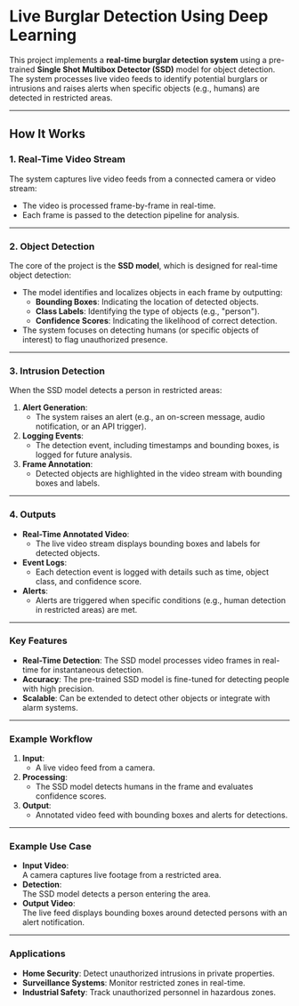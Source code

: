# **Live Burglar Detection Using Deep Learning**

This project implements a **real-time burglar detection system** using a pre-trained **Single Shot Multibox Detector (SSD)** model for object detection. The system processes live video feeds to identify potential burglars or intrusions and raises alerts when specific objects (e.g., humans) are detected in restricted areas.

---

## **How It Works**

### **1. Real-Time Video Stream**
The system captures live video feeds from a connected camera or video stream:
- The video is processed frame-by-frame in real-time.
- Each frame is passed to the detection pipeline for analysis.

---

### **2. Object Detection**
The core of the project is the **SSD model**, which is designed for real-time object detection:
- The model identifies and localizes objects in each frame by outputting:
  - **Bounding Boxes**: Indicating the location of detected objects.
  - **Class Labels**: Identifying the type of objects (e.g., "person").
  - **Confidence Scores**: Indicating the likelihood of correct detection.
- The system focuses on detecting humans (or specific objects of interest) to flag unauthorized presence.

---

### **3. Intrusion Detection**
When the SSD model detects a person in restricted areas:
1. **Alert Generation**:
   - The system raises an alert (e.g., an on-screen message, audio notification, or an API trigger).
2. **Logging Events**:
   - The detection event, including timestamps and bounding boxes, is logged for future analysis.
3. **Frame Annotation**:
   - Detected objects are highlighted in the video stream with bounding boxes and labels.

---

### **4. Outputs**
- **Real-Time Annotated Video**:
   - The live video stream displays bounding boxes and labels for detected objects.
- **Event Logs**:
   - Each detection event is logged with details such as time, object class, and confidence score.
- **Alerts**:
   - Alerts are triggered when specific conditions (e.g., human detection in restricted areas) are met.

---

### **Key Features**
- **Real-Time Detection**: The SSD model processes video frames in real-time for instantaneous detection.
- **Accuracy**: The pre-trained SSD model is fine-tuned for detecting people with high precision.
- **Scalable**: Can be extended to detect other objects or integrate with alarm systems.

---

### **Example Workflow**
1. **Input**:
   - A live video feed from a camera.
2. **Processing**:
   - The SSD model detects humans in the frame and evaluates confidence scores.
3. **Output**:
   - Annotated video feed with bounding boxes and alerts for detections.

---

### **Example Use Case**
- **Input Video**:  
   A camera captures live footage from a restricted area.
- **Detection**:  
   The SSD model detects a person entering the area.
- **Output Video**:  
   The live feed displays bounding boxes around detected persons with an alert notification.

---

### **Applications**
- **Home Security**: Detect unauthorized intrusions in private properties.
- **Surveillance Systems**: Monitor restricted zones in real-time.
- **Industrial Safety**: Track unauthorized personnel in hazardous zones.

